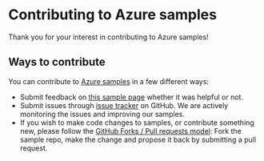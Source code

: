 # Contributing to Azure samples

Thank you for your interest in contributing to Azure samples!

## Ways to contribute

You can contribute to [Azure samples](https://azure.microsoft.com/documentation/samples/) in a few different ways:

- Submit feedback on [this sample page](https://azure.microsoft.com/documentation/samples/compute-java-manage-resources-from-vm-with-msi-in-aad-group/) whether it was helpful or not.  
- Submit issues through [issue tracker](https://github.com/Azure-Samples/compute-java-manage-resources-from-vm-with-msi-in-aad-group/issues) on GitHub. We are actively monitoring the issues and improving our samples.
- If you wish to make code changes to samples, or contribute something new, please follow the [GitHub Forks / Pull requests model](https://help.github.com/articles/fork-a-repo/): Fork the sample repo, make the change and propose it back by submitting a pull request.